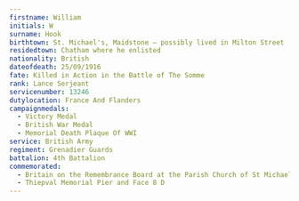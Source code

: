```yaml
---
firstname: William
initials: W
surname: Hook
birthtown: St. Michael's, Maidstone – possibly lived in Milton Street
residedtown: Chatham where he enlisted
nationality: British
dateofdeath: 25/09/1916
fate: Killed in Action in the Battle of The Somme
rank: Lance Serjeant
servicenumber: 13246
dutylocation: France And Flanders
campaignmedals:
  - Victory Medal
  - British War Medal
  - Memorial Death Plaque Of WWI
service: British Army
regiment: Grenadier Guards
battalion: 4th Battalion 
commemorated:
  - Britain on the Remembrance Board at the Parish Church of St Michael & All Angels, Maidstone
  - Thiepval Memorial Pier and Face 8 D
---
```



